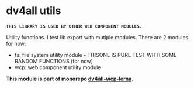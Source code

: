 # dv4all utils

**`THIS LIBRARY IS USED BY OTHER WEB COMPONENT MODULES.`**

Utility functions. I test lib export with mutiple modules. There are 2 modules for now:

- fs: file system utility module - THISONE IS PURE TEST WITH SOME RANDOM FUNCTIONS (for now)
- wcp: web component utility module

**This module is part of monorepo [dv4all-wcp-lerna](https://github.com/dmijatovic/dv4all-wcp-lerna).**
